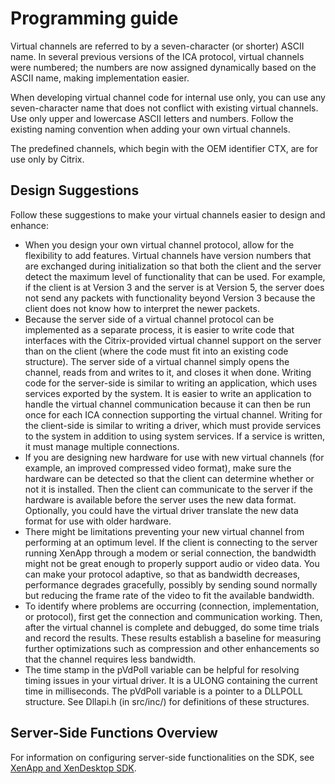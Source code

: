 # Programming guide

Virtual channels are referred to by a seven-character (or shorter) ASCII name. In several previous versions of the ICA protocol, virtual channels were numbered; the numbers are now assigned dynamically based on the ASCII name, making implementation easier.
When developing virtual channel code for internal use only, you can use any seven-character name that does not conflict with existing virtual channels. Use only upper and lowercase ASCII letters and numbers. Follow the existing naming convention when adding your own virtual channels.
The predefined channels, which begin with the OEM identifier CTX, are for use only by Citrix.
## Design Suggestions
Follow these suggestions to make your virtual channels easier to design and enhance:

* When you design your own virtual channel protocol, allow for the flexibility to add features. Virtual channels have version numbers that are exchanged during initialization so that both the client and the server detect the maximum level of functionality that can be used. For example, if the client is at Version 3 and the server is at Version 5, the server does not send any packets with functionality beyond Version 3 because the client does not know how to interpret the newer packets.
* Because the server side of a virtual channel protocol can be implemented as a separate process, it is easier to write code that interfaces with the Citrix-provided virtual channel support on the server than on the client (where the code must fit into an existing code structure). The server side of a virtual channel simply opens the channel, reads from and writes to it, and closes it when done. Writing code for the server-side is similar to writing an application, which uses services exported by the system. It is easier to write an application to handle the virtual channel communication because it can then be run once for each ICA connection supporting the virtual channel. Writing for the client-side is similar to writing a driver, which must provide services to the system in addition to using system services. If a service is written, it must manage multiple connections.
* If you are designing new hardware for use with new virtual channels (for example, an improved compressed video format), make sure the hardware can be detected so that the client can determine whether or not it is installed. Then the client can communicate to the server if the hardware is available before the server uses the new data format. Optionally, you could have the virtual driver translate the new data format for use with older hardware.
* There might be limitations preventing your new virtual channel from performing at an optimum level. If the client is connecting to the server running XenApp through a modem or serial connection, the bandwidth might not be great enough to properly support audio or video data. You can make your protocol adaptive, so that as bandwidth decreases, performance degrades gracefully, possibly by sending sound normally but reducing the frame rate of the video to fit the available bandwidth.
* To identify where problems are occurring (connection, implementation, or protocol), first get the connection and communication working. Then, after the virtual channel is complete and debugged, do some time trials and record the results. These results establish a baseline for measuring further optimizations such as compression and other enhancements so that the channel requires less bandwidth.
* The time stamp in the pVdPoll variable can be helpful for resolving timing issues in your virtual driver. It is a ULONG containing the current time in milliseconds. The pVdPoll variable is a pointer to a DLLPOLL structure. See Dllapi.h (in src/inc/) for definitions of these structures.
## Server-Side Functions Overview
For information on configuring server-side functionalities on the SDK, see [XenApp and XenDesktop SDK](https://developer-docs.citrix.com/projects/delivery-controller-sdk/en/latest/). 